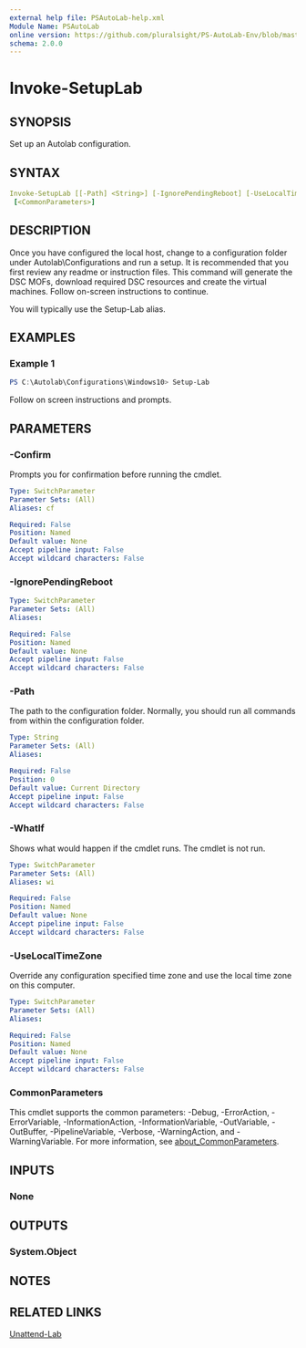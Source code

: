 ```yaml
---
external help file: PSAutoLab-help.xml
Module Name: PSAutoLab
online version: https://github.com/pluralsight/PS-AutoLab-Env/blob/master/docs/Invoke-SetupLab.md
schema: 2.0.0
---
```


# Invoke-SetupLab

## SYNOPSIS

Set up an Autolab configuration.

## SYNTAX

```yaml
Invoke-SetupLab [[-Path] <String>] [-IgnorePendingReboot] [-UseLocalTimeZone] [-WhatIf] [-Confirm]
 [<CommonParameters>]
```

## DESCRIPTION

Once you have configured the local host, change to a configuration folder under Autolab\Configurations and run a setup. It is recommended that you first review any readme or instruction files. This command will generate the DSC MOFs, download required DSC resources and create the virtual machines. Follow on-screen instructions to continue.

You will typically use the Setup-Lab alias.

## EXAMPLES

### Example 1

```powershell
PS C:\Autolab\Configurations\Windows10> Setup-Lab
```

Follow on screen instructions and prompts.

## PARAMETERS

### -Confirm

Prompts you for confirmation before running the cmdlet.

```yaml
Type: SwitchParameter
Parameter Sets: (All)
Aliases: cf

Required: False
Position: Named
Default value: None
Accept pipeline input: False
Accept wildcard characters: False
```

### -IgnorePendingReboot

```yaml
Type: SwitchParameter
Parameter Sets: (All)
Aliases:

Required: False
Position: Named
Default value: None
Accept pipeline input: False
Accept wildcard characters: False
```

### -Path

The path to the configuration folder. Normally, you should run all commands from within the configuration folder.

```yaml
Type: String
Parameter Sets: (All)
Aliases:

Required: False
Position: 0
Default value: Current Directory
Accept pipeline input: False
Accept wildcard characters: False
```

### -WhatIf

Shows what would happen if the cmdlet runs.
The cmdlet is not run.

```yaml
Type: SwitchParameter
Parameter Sets: (All)
Aliases: wi

Required: False
Position: Named
Default value: None
Accept pipeline input: False
Accept wildcard characters: False
```

### -UseLocalTimeZone

Override any configuration specified time zone and use the local time zone on this computer.

```yaml
Type: SwitchParameter
Parameter Sets: (All)
Aliases:

Required: False
Position: Named
Default value: None
Accept pipeline input: False
Accept wildcard characters: False
```

### CommonParameters

This cmdlet supports the common parameters: -Debug, -ErrorAction, -ErrorVariable, -InformationAction, -InformationVariable, -OutVariable, -OutBuffer, -PipelineVariable, -Verbose, -WarningAction, and -WarningVariable. For more information, see [about_CommonParameters](http://go.microsoft.com/fwlink/?LinkID=113216).

## INPUTS

### None

## OUTPUTS

### System.Object

## NOTES

## RELATED LINKS

[Unattend-Lab]()
